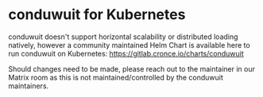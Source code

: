 # conduwuit for Kubernetes

conduwuit doesn't support horizontal scalability or distributed loading
natively, however a community maintained Helm Chart is available here to run
conduwuit on Kubernetes: <https://gitlab.cronce.io/charts/conduwuit>

Should changes need to be made, please reach out to the maintainer in our
Matrix room as this is not maintained/controlled by the conduwuit maintainers.
